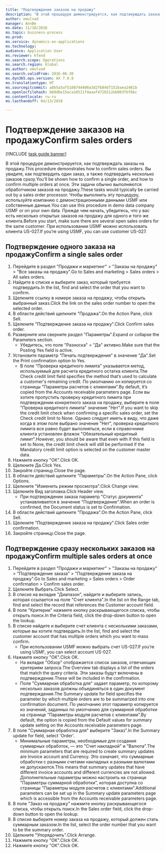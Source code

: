 ```yaml
--- 
title: "Подтверждение заказов на продажу"
description: "В этой процедуре демонстрируется, как подтверждать заказы на продажу."
author: omulvad
manager: AnnBe
ms.date: 11/10/2016
ms.topic: business-process
ms.prod: 
ms.service: dynamics-ax-applications
ms.technology: 
audience: Application User
ms.reviewer: kfend
ms.search.scope: Operations
ms.search.region: Global
ms.author: omulvad
ms.search.validFrom: 2016-06-30
ms.dyn365.ops.version: AX 7.0.0
ms.translationtype: HT
ms.sourcegitcommit: a8b5a5af5108744406a3d2fb84d7151baea2481b
ms.openlocfilehash: b60dbe15eca10511f4aaaf472b512eb003fbf6bc
ms.contentlocale: ru-ru
ms.lasthandoff: 04/13/2018

---
```

# <a name="confirm-sales-orders"></a><span data-ttu-id="dcf5b-103">Подтверждение заказов на продажу</span><span class="sxs-lookup"><span data-stu-id="dcf5b-103">Confirm sales orders</span></span>

[!INCLUDE [task guide banner](../../includes/task-guide-banner.md)]

<span data-ttu-id="dcf5b-104">В этой процедуре демонстрируется, как подтверждать заказы на продажу.</span><span class="sxs-lookup"><span data-stu-id="dcf5b-104">This procedure demonstrates how to confirm sales orders.</span></span> <span data-ttu-id="dcf5b-105">Вы увидите, как подтвердить один заказ, а также подтвердить несколько заказов сразу.</span><span class="sxs-lookup"><span data-stu-id="dcf5b-105">You’ll be shown how to confirm a single order, and how to confirm multiple orders at once.</span></span> <span data-ttu-id="dcf5b-106">Эти задачи обычно выполняются обработчиком заказов на продажу.</span><span class="sxs-lookup"><span data-stu-id="dcf5b-106">These tasks would typically be carried out by a sales order processor.</span></span> <span data-ttu-id="dcf5b-107">Чтобы выполнить эту процедуру, используйте компанию с демонстрационными данными USMF или собственные данные.</span><span class="sxs-lookup"><span data-stu-id="dcf5b-107">You can use this procedure in demo data company USMF or on your own data.</span></span> <span data-ttu-id="dcf5b-108">Прежде чем начать, убедитесь, что у вас есть несколько открытых заказов на продажу для одного и того же клиента.</span><span class="sxs-lookup"><span data-stu-id="dcf5b-108">Before you start, make sure there are several open sales orders for the same customer.</span></span> <span data-ttu-id="dcf5b-109">При использовании USMF можно использовать клиента US-027.</span><span class="sxs-lookup"><span data-stu-id="dcf5b-109">If you’re using USMF, you can use customer US-027.</span></span>


## <a name="confirm-a-single-sales-order"></a><span data-ttu-id="dcf5b-110">Подтверждение одного заказа на продажу</span><span class="sxs-lookup"><span data-stu-id="dcf5b-110">Confirm a single sales order</span></span>
1. <span data-ttu-id="dcf5b-111">Перейдите в раздел "Продажи и маркетинг" > "Заказы на продажу" > "Все заказы на продажу".</span><span class="sxs-lookup"><span data-stu-id="dcf5b-111">Go to Sales and marketing > Sales orders > All sales orders.</span></span>
2. <span data-ttu-id="dcf5b-112">Найдите в списке и выберите заказ, который требуется подтвердить.</span><span class="sxs-lookup"><span data-stu-id="dcf5b-112">In the list, find and select the order that you want to confirm.</span></span>
3. <span data-ttu-id="dcf5b-113">Щелкните ссылку в номере заказа на продажу, чтобы открыть выбранный заказ.</span><span class="sxs-lookup"><span data-stu-id="dcf5b-113">Click the link on the sales order number to open the selected order.</span></span>
4. <span data-ttu-id="dcf5b-114">В области действий щелкните "Продажа".</span><span class="sxs-lookup"><span data-stu-id="dcf5b-114">On the Action Pane, click Sell.</span></span>
5. <span data-ttu-id="dcf5b-115">Щелкните "Подтверждение заказа на продажу".</span><span class="sxs-lookup"><span data-stu-id="dcf5b-115">Click Confirm sales order.</span></span>
6. <span data-ttu-id="dcf5b-116">Разверните или сверните раздел "Параметры".</span><span class="sxs-lookup"><span data-stu-id="dcf5b-116">Expand or collapse the Parameters section.</span></span>
    * <span data-ttu-id="dcf5b-117">Убедитесь, что поле "Разноска" = "Да" активно.</span><span class="sxs-lookup"><span data-stu-id="dcf5b-117">Make sure that the Posting Yes field is active.</span></span>  
7. <span data-ttu-id="dcf5b-118">Установите параметр "Печать подтверждения" в значение "Да".</span><span class="sxs-lookup"><span data-stu-id="dcf5b-118">Set the Print confirmation option to Yes.</span></span>
    * <span data-ttu-id="dcf5b-119">В поле "Проверка кредитного лимита" указывается метод, используемый для расчета кредитного остатка клиента.</span><span class="sxs-lookup"><span data-stu-id="dcf5b-119">The Check credit limit field specifies the method that’s used to calculate a customer's remaining credit.</span></span> <span data-ttu-id="dcf5b-120">По умолчанию он копируется со страницы "Параметры расчетов с клиентами".</span><span class="sxs-lookup"><span data-stu-id="dcf5b-120">By default, it’s copied from the Accounts receivable parameters page.</span></span> <span data-ttu-id="dcf5b-121">Если вы хотите пропустить проверку кредитного лимита при подтверждении конкретного заказа на продажу, выберите в поле "Проверка кредитного лимита" значение "Нет".</span><span class="sxs-lookup"><span data-stu-id="dcf5b-121">If you want to skip the credit limit check when confirming a specific sales order, set the Check credit limit to None.</span></span> <span data-ttu-id="dcf5b-122">Однако следует иметь в виду, что даже когда в этом поле выбрано значение "Нет", проверка кредитного лимита все равно будет выполняться, если в справочнике клиента установлен флажок "Обязательный кредитный лимит".</span><span class="sxs-lookup"><span data-stu-id="dcf5b-122">However, you should be aware that even with if this field is set to None, the credit limit check will still be performed if the Mandatory credit limit option is selected on the customer master data.</span></span>  
8. <span data-ttu-id="dcf5b-123">Нажмите кнопку "OК".</span><span class="sxs-lookup"><span data-stu-id="dcf5b-123">Click OK.</span></span>
9. <span data-ttu-id="dcf5b-124">Щелкните Да.</span><span class="sxs-lookup"><span data-stu-id="dcf5b-124">Click Yes.</span></span>
10. <span data-ttu-id="dcf5b-125">Закройте страницу.</span><span class="sxs-lookup"><span data-stu-id="dcf5b-125">Close the page.</span></span>
11. <span data-ttu-id="dcf5b-126">В области действий щелкните "Параметры".</span><span class="sxs-lookup"><span data-stu-id="dcf5b-126">On the Action Pane, click Options.</span></span>
12. <span data-ttu-id="dcf5b-127">Щелкните "Изменить режим просмотра".</span><span class="sxs-lookup"><span data-stu-id="dcf5b-127">Click Change view.</span></span>
13. <span data-ttu-id="dcf5b-128">Щелкните Вид заголовка.</span><span class="sxs-lookup"><span data-stu-id="dcf5b-128">Click Header view.</span></span>
    * <span data-ttu-id="dcf5b-129">При подтверждении заказа параметр "Статус документа" устанавливается в значение "Подтверждение".</span><span class="sxs-lookup"><span data-stu-id="dcf5b-129">When an order is confirmed, the Document status is set to Confirmation.</span></span>  
14. <span data-ttu-id="dcf5b-130">В области действий щелкните "Продажа".</span><span class="sxs-lookup"><span data-stu-id="dcf5b-130">On the Action Pane, click Sell.</span></span>
15. <span data-ttu-id="dcf5b-131">Щелкните "Подтверждение заказа на продажу".</span><span class="sxs-lookup"><span data-stu-id="dcf5b-131">Click Sales order confirmation.</span></span>
16. <span data-ttu-id="dcf5b-132">Закройте страницу.</span><span class="sxs-lookup"><span data-stu-id="dcf5b-132">Close the page.</span></span>

## <a name="confirm-multiple-sales-orders-at-once"></a><span data-ttu-id="dcf5b-133">Подтверждение сразу нескольких заказов на продажу</span><span class="sxs-lookup"><span data-stu-id="dcf5b-133">Confirm multiple sales orders at once</span></span>
1. <span data-ttu-id="dcf5b-134">Перейдите в раздел "Продажи и маркетинг" > "Заказы на продажу" > "Подтверждение заказа" > "Подтверждение заказа на продажу".</span><span class="sxs-lookup"><span data-stu-id="dcf5b-134">Go to Sales and marketing > Sales orders > Order confirmation > Confirm sales order.</span></span>
2. <span data-ttu-id="dcf5b-135">Щелкните Выбрать.</span><span class="sxs-lookup"><span data-stu-id="dcf5b-135">Click Select.</span></span>
3. <span data-ttu-id="dcf5b-136">В списке на вкладке "Диапазон", найдите и выберите запись, которая ссылается на поле "Счет клиента".</span><span class="sxs-lookup"><span data-stu-id="dcf5b-136">In the list on the Range tab, find and select the record that references the Customer account field.</span></span>
4. <span data-ttu-id="dcf5b-137">В поле "Критерии" нажмите кнопку раскрывающегося списка, чтобы открыть поиск.</span><span class="sxs-lookup"><span data-stu-id="dcf5b-137">In the Criteria field, click the drop-down button to open the lookup.</span></span>
5. <span data-ttu-id="dcf5b-138">В списке найдите и выберите счет клиента с несколькими заказами, которые вы хотите подтвердить.</span><span class="sxs-lookup"><span data-stu-id="dcf5b-138">In the list, find and select the customer account that has multiple orders which you want to mass confirm.</span></span>
    * <span data-ttu-id="dcf5b-139">При использовании USMF можно выбрать счет US-027.</span><span class="sxs-lookup"><span data-stu-id="dcf5b-139">If you’re using USMF, you can select account US-027.</span></span>  
6. <span data-ttu-id="dcf5b-140">Нажмите кнопку "OК".</span><span class="sxs-lookup"><span data-stu-id="dcf5b-140">Click OK.</span></span>
    * <span data-ttu-id="dcf5b-141">На вкладке "Обзор" отображается список заказов, отвечающих критериям запроса.</span><span class="sxs-lookup"><span data-stu-id="dcf5b-141">The Overview tab displays a list of the orders that match the query criteria.</span></span> <span data-ttu-id="dcf5b-142">Эти заказы будут включены в подтверждение.</span><span class="sxs-lookup"><span data-stu-id="dcf5b-142">These will be included in the confirmation.</span></span>  
    * <span data-ttu-id="dcf5b-143">Поле "Суммарная обработка для" задает параметр, по которому несколько заказов должны объединяться в один документ подтверждения.</span><span class="sxs-lookup"><span data-stu-id="dcf5b-143">The Summary update for field specifies the parameter by which multiple orders are to be summarized into one confirmation document.</span></span> <span data-ttu-id="dcf5b-144">По умолчанию этот параметр копируется из значений, заданных по умолчанию для суммарной обработки на странице "Параметры модуля расчетов с клиентами".</span><span class="sxs-lookup"><span data-stu-id="dcf5b-144">By default, the option is copied from the Default values for summary update setting on the Accounts receivable parameters page.</span></span>  
7. <span data-ttu-id="dcf5b-145">В поле "Суммарная обработка для" выберите "Заказ".</span><span class="sxs-lookup"><span data-stu-id="dcf5b-145">In the Summary update for field, select 'Order'.</span></span>
    * <span data-ttu-id="dcf5b-146">Минимальные параметры, необходимые для создания суммарных обработок, — это "Счет накладной" и "Валюта".</span><span class="sxs-lookup"><span data-stu-id="dcf5b-146">The minimum parameters that are required to create summary updates are Invoice account and Currency.</span></span> <span data-ttu-id="dcf5b-147">Это означает, что суммарные обработки с разными счетами накладных и разными валютами не допускаются.</span><span class="sxs-lookup"><span data-stu-id="dcf5b-147">This means that summary updates that have different invoice accounts and different currencies are not allowed.</span></span> <span data-ttu-id="dcf5b-148">Дополнительные параметры можно настроить на странице "Параметры суммарной обработки", которая доступна со страницы "Параметры модуля расчетов с клиентами".</span><span class="sxs-lookup"><span data-stu-id="dcf5b-148">Additional parameters can be set up in the Summary update parameters page which is accessible from the Accounts receivable parameters page.</span></span>  
8. <span data-ttu-id="dcf5b-149">В поле "Заказ на продажу" нажмите кнопку раскрывающегося списка, чтобы открыть поиск.</span><span class="sxs-lookup"><span data-stu-id="dcf5b-149">In the Sales order field, click the drop-down button to open the lookup.</span></span>
9. <span data-ttu-id="dcf5b-150">В списке выберите номер заказа на продажу, который должен стать суммарным заказом.</span><span class="sxs-lookup"><span data-stu-id="dcf5b-150">In the list, select the order number that you want to be the summary order.</span></span>
10. <span data-ttu-id="dcf5b-151">Щелкните "Упорядочить".</span><span class="sxs-lookup"><span data-stu-id="dcf5b-151">Click Arrange.</span></span>
11. <span data-ttu-id="dcf5b-152">Нажмите кнопку "OК".</span><span class="sxs-lookup"><span data-stu-id="dcf5b-152">Click OK.</span></span>
12. <span data-ttu-id="dcf5b-153">Нажмите кнопку "OК".</span><span class="sxs-lookup"><span data-stu-id="dcf5b-153">Click OK.</span></span>


